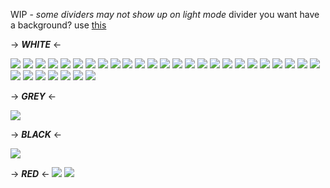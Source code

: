 WIP - *some dividers may not show up on light mode*
divider you want have a background? use [this](https://www.remove.bg/)

-> ***WHITE*** <-

![](https://media.discordapp.net/attachments/1062962453723480175/1108278986632609792/fbe50b3d.png?width=360&height=60) ![](https://media.discordapp.net/attachments/1062962453723480175/1108285214561677362/lace_18.png?width=412&height=75) ![](https://media.discordapp.net/attachments/1062962453723480175/1108285214343577641/lace_17.png?width=1081&height=220) ![](https://media.discordapp.net/attachments/1062962453723480175/1093437085031071755/Picsart_23-04-06_03-28-18-265.png?width=639&height=73) ![](https://media.discordapp.net/attachments/1062962453723480175/1093437084808785981/Picsart_23-04-06_03-27-48-825.png?width=1440&height=195) ![](https://cdn.discordapp.com/attachments/1062962453723480175/1093027055106535524/Tumblr_l_1068171767999085.jpg) ![](https://media.discordapp.net/attachments/1062962453723480175/1093026397389344808/Tumblr_l_1067665236757663.jpg?width=1440&height=169) ![](https://media.discordapp.net/attachments/1062962453723480175/1093026396957327470/Tumblr_l_1067729114438160.jpg?width=603&height=78) ![](https://media.discordapp.net/attachments/1062962453723480175/1093026396491755581/Tumblr_l_1067733859883210.jpg?width=1144&height=138) ![](https://media.discordapp.net/attachments/1062962453723480175/1093026397389344808/Tumblr_l_1067665236757663.jpg?width=1440&height=169) ![](https://media.discordapp.net/attachments/1062962453723480175/1093026345463848980/Tumblr_l_1067735087815501.jpg?width=945&height=157) ![](https://media.discordapp.net/attachments/1062962453723480175/1093026345149267978/Tumblr_l_1067736632141595.jpg?width=1440&height=81) ![](https://media.discordapp.net/attachments/1062962453723480175/1093026344641777784/Tumblr_l_1067738551158781.jpg?width=684&height=126) ![](https://media.discordapp.net/attachments/1062962453723480175/1093026344390107156/Tumblr_l_1067740144099458.jpg?width=532&height=126) ![](https://media.discordapp.net/attachments/1062962453723480175/1093026344130052218/Tumblr_l_1067742339862113.jpg?width=678&height=178) ![](https://media.discordapp.net/attachments/1062962453723480175/1093026343903580160/Tumblr_l_1067751103758412.jpg?width=309&height=70)  ![](https://media.discordapp.net/attachments/1062962453723480175/1093026343656104067/Tumblr_l_1067753093726067.jpg?width=1350&height=153) ![](https://media.discordapp.net/attachments/1062962453723480175/1093026343408631998/Tumblr_l_1067776017944861.jpg?width=639&height=73) ![](https://media.discordapp.net/attachments/1062962453723480175/1093026309690642452/Tumblr_l_1067800904306205.jpg?width=1440&height=115) ![](https://media.discordapp.net/attachments/1062962453723480175/1093026309493489735/Tumblr_l_1067804640671412.jpg?width=1440&height=115) ![](https://media.discordapp.net/attachments/1062962453723480175/1093026309241847808/Tumblr_l_1067809593835942.jpg?width=1440&height=115) ![](https://media.discordapp.net/attachments/1062962453723480175/1093026308885336095/Tumblr_l_1067813162053544.jpg?width=1440&height=115) ![](https://media.discordapp.net/attachments/1062962453723480175/1093026308629463140/Tumblr_l_1067816984662293.jpg?width=1440&height=115) ![](https://media.discordapp.net/attachments/1062962453723480175/1093026308226830377/Tumblr_l_1067821395008646.jpg?width=1440&height=115) ![](https://media.discordapp.net/attachments/1062962453723480175/1093026274458484766/Tumblr_l_1067868216832169.gif?width=732&height=51) ![](https://media.discordapp.net/attachments/1062962453723480175/1093026274169073754/Tumblr_l_1067873945697428.jpg?width=1156&height=69) ![](https://media.discordapp.net/attachments/1062962453723480175/1093024737539653683/Tumblr_l_1067374314683608.jpg?width=1104&height=133) ![](https://media.discordapp.net/attachments/1062962453723480175/1093024737304789053/Tumblr_l_1067482071092525.jpg?width=1104&height=133) ![](https://media.discordapp.net/attachments/1062962453723480175/1093024737111855174/Tumblr_l_1067502366455851.jpg?width=967&height=75) ![](https://media.discordapp.net/attachments/1062962453723480175/1093024736868565062/Tumblr_l_1067543271349793.jpg?width=1440&height=108) ![](https://media.discordapp.net/attachments/1062962453723480175/1093024736637898812/Tumblr_l_1067564935917181.jpg?width=960&height=211) ![](https://media.discordapp.net/attachments/1062962453723480175/1093020889211219988/Tumblr_l_1065547262776857.jpg?width=525&height=43)

-> ***GREY*** <-

![](https://media.discordapp.net/attachments/1062962453723480175/1093026265386205275/Tumblr_l_1067974285078952.gif?width=805&height=34)

-> ***BLACK*** <-

![](https://media.discordapp.net/attachments/1062962453723480175/1108279044803416156/download.png?width=360&height=60)

-> ***RED*** <-
![](https://media.discordapp.net/attachments/1062962453723480175/1093026264996122624/Tumblr_l_1067983666532490.gif?width=750&height=48) ![](https://media.discordapp.net/attachments/1062962453723480175/1093026264631230474/Tumblr_l_1067991735089831.gif?width=901&height=31)